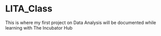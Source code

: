 # LITA_Class
This is where my first project on Data Analysis will be documented while learning with The Incubator Hub
